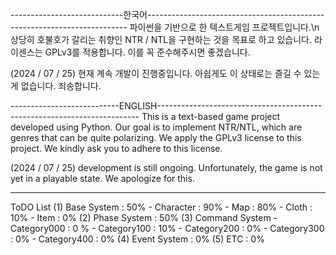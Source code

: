 ----------------------------한국어-------------------------------------------------------------------------
파이썬을 기반으로 한 텍스트게임 프로젝트입니다.\n
상당히 호불호가 갈리는 취향인 NTR / NTL을 구현하는 것을 목표로 하고 있습니다.
라이센스는 GPLv3를 적용합니다.
이를 꼭 준수해주시면 좋겠습니다.

(2024 / 07 / 25) 현재 계속 개발이 진행중입니다. 아쉽게도 이 상태로는 즐길 수 있는게 없습니다. 죄송합니다.

---------------------------ENGLISH-------------------------------------------------------------------------
This is a text-based game project developed using Python.
Our goal is to implement NTR/NTL, which are genres that can be quite polarizing.
We apply the GPLv3 license to this project.
We kindly ask you to adhere to this license.

(2024 / 07 / 25) development is still ongoing. Unfortunately, the game is not yet in a playable state. We apologize for this.

-----------------------------------------------------------------------------------------------------------

ToDO List
(1) Base System : 50%
    - Character : 90%
    - Map : 80%
    - Cloth : 10%
    - Item : 0%
(2) Phase System : 50%
(3) Command System
    - Category000 : 0 %
    - Category100 : 10%
    - Category200 : 0%
    - Category300 : 0%
    - Category400 : 0%
(4) Event System : 0%
(5) ETC : 0%
